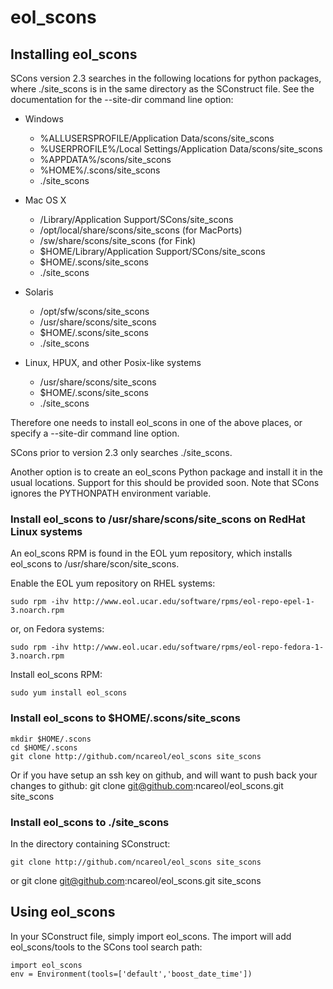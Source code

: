 # eol_scons

## Installing eol_scons

SCons version 2.3 searches in the following locations for python packages, where ./site_scons is in the same directory as the SConstruct file. See the documentation for the --site-dir command line option:

* Windows
   * %ALLUSERSPROFILE/Application Data/scons/site_scons
   * %USERPROFILE%/Local Settings/Application Data/scons/site_scons
   * %APPDATA%/scons/site_scons
   * %HOME%/.scons/site_scons
   * ./site_scons

* Mac OS X
   * /Library/Application Support/SCons/site_scons
   * /opt/local/share/scons/site_scons (for MacPorts)
   * /sw/share/scons/site_scons (for Fink)
   * $HOME/Library/Application Support/SCons/site_scons
   * $HOME/.scons/site_scons
   * ./site_scons

* Solaris
   * /opt/sfw/scons/site_scons
   * /usr/share/scons/site_scons
   * $HOME/.scons/site_scons
   * ./site_scons

* Linux, HPUX, and other Posix-like systems
   * /usr/share/scons/site_scons
   * $HOME/.scons/site_scons
   * ./site_scons

Therefore one needs to install eol_scons in one of the above places, or specify a --site-dir command line option.

SCons prior to version 2.3 only searches ./site_scons.

Another option is to create an eol_scons Python package and install it in the usual locations. Support for this should be provided soon. Note that SCons ignores the PYTHONPATH environment variable.

### Install eol_scons to /usr/share/scons/site_scons on RedHat Linux systems
An eol_scons RPM is found in the EOL yum repository, which installs eol_scons to /usr/share/scon/site_scons.

Enable the EOL yum repository on RHEL systems:

    sudo rpm -ihv http://www.eol.ucar.edu/software/rpms/eol-repo-epel-1-3.noarch.rpm
  
or, on Fedora systems:

    sudo rpm -ihv http://www.eol.ucar.edu/software/rpms/eol-repo-fedora-1-3.noarch.rpm

Install eol_scons RPM:

    sudo yum install eol_scons

### Install eol_scons to $HOME/.scons/site_scons

    mkdir $HOME/.scons
    cd $HOME/.scons
    git clone http://github.com/ncareol/eol_scons site_scons

Or if you have setup an ssh key on github, and will want to push back your changes to github:
    git clone git@github.com:ncareol/eol_scons.git site_scons

### Install eol_scons to ./site_scons
In the directory containing SConstruct:

    git clone http://github.com/ncareol/eol_scons site_scons
or
    git clone git@github.com:ncareol/eol_scons.git site_scons

## Using eol_scons
In your SConstruct file, simply import eol_scons. The import will add eol_scons/tools to the SCons tool search path:

    import eol_scons
    env = Environment(tools=['default','boost_date_time'])

